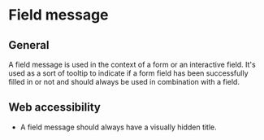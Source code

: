 # Field message

## General

A field message is used in the context of a form or an interactive field.
It's used as a sort of tooltip to indicate if a form field has been
successfully filled in or not and should always be used in combination
with a field.

## Web accessibility

* A field message should always have a visually hidden title.
